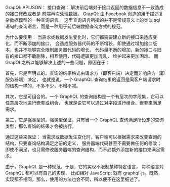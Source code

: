 GrapQl:
APIJSON：
接口查询：
解决前后端对于接口返回的数据信息不一致造成的接口修改或者是
前端再次处理数据。
GrapQl: 由 Facebook 创造的用于描述复杂数据模型的一种查询语言。
这里查询语言所指的并不是常规意义上的类似 sql 语句的查询语言，而是一种用于前后端数据查询方式的规范。

为什么要使用：
当需求或数据发生变化时，它们都需要建立新的接口来适应变化，而不断添加的接口，
会造成服务器代码的不断增长，即使通过增加接口版本，也并不能够完全限制服务器代码的增长。
代码量不断的增加，新的接口与旧有的接口都不敢删除，相互使用，代码逻辑更加混乱，
维护起来更加困难。
而GrapOL之所以能够解决上述的一些问题，原因在于：

首先，它是声明式的。查询的结果格式由请求方（即客户端）决定而非响应方（即服务器端）决定，
也就是说，一个 GraphQL 查询结果的返回是同客户端请求时的结构一样的，不多不少，不增不减。

其次，它是可组合的。一个 GraphQL 的查询结构是一个有层次的字段集，它可以任意层次地进行嵌套或组合，
也就是说它可以通过对字段进行组合、嵌套来满足需求。

第三，它是强类型的。强类型保证，只有当一个 GraphQL 查询满足所设定的查询类型，那么查询的结果才会被执行。


通过这些来保证：
当需求或数据发生变化时，客户端可以根据需求来改变查询的结构，只要查询结构满足之前的定义，
服务器端代码甚至不需要做任何的修改；即使不满足，也只需修改服务器端的查询结构，而不必额外添加新的接口来满足需求。

由于，GraphQL 是一种规范，于是，它的实现不限制某种特定语言，
每种语言对 GraphQL 都可以有自己的实现，
比如相对 JavaScript 就有 graphql-js。既然，实现都不相同，那么，使用的方法也会不同，所以便不在这里细述了。
